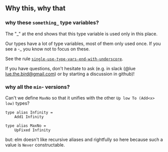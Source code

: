 ## Why this, why that

### why these `something_` type variables?

The "_" at the end shows that this type variable is used only in this place.

Our types have a lot of type variables, most of them only used once.
If you see a -_ you know not to focus on these.

See the rule [`single-use-type-vars-end-with-underscore`](https://package.elm-lang.org/packages/lue-bird/elm-review-single-use-type-vars-end-with-underscore/latest/).

If you have questions, don't hesitate to ask (e.g. in slack (@lue lue.the.bird@gmail.com) or by starting a discussion in github)!

### why all the `min`- versions?

Can't we define `MaxNo` so that it unifies with the other `Up low To (Add<x> low)` types?

    type alias Infinity =
        Add1 Infinity
    
    type alias MaxNo =
        UpFixed Infinity

but: elm doesn't like recursive aliases and rightfully so here
because such a value is `Never` constructable.
